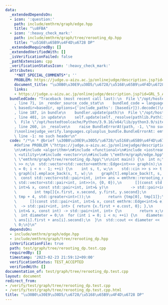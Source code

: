```yaml
---
data:
  _extendedDependsOn:
  - icon: ':question:'
    path: include/emthrm/graph/edge.hpp
    title: "\u8FBA"
  - icon: ':heavy_check_mark:'
    path: include/emthrm/graph/tree/rerooting_dp.hpp
    title: "\u5168\u65B9\u4F4D\u6728 DP"
  _extendedRequiredBy: []
  _extendedVerifiedWith: []
  _isVerificationFailed: false
  _pathExtension: cpp
  _verificationStatusIcon: ':heavy_check_mark:'
  attributes:
    '*NOT_SPECIAL_COMMENTS*': ''
    PROBLEM: https://judge.u-aizu.ac.jp/onlinejudge/description.jsp?id=GRL_5_A
    document_title: "\u30B0\u30E9\u30D5/\u6728/\u5168\u65B9\u4F4D\u6728 DP"
    links:
    - https://judge.u-aizu.ac.jp/onlinejudge/description.jsp?id=GRL_5_A
  bundledCode: "Traceback (most recent call last):\n  File \"/opt/hostedtoolcache/Python/3.9.16/x64/lib/python3.9/site-packages/onlinejudge_verify/documentation/build.py\"\
    , line 71, in _render_source_code_stat\n    bundled_code = language.bundle(stat.path,\
    \ basedir=basedir, options={'include_paths': [basedir]}).decode()\n  File \"/opt/hostedtoolcache/Python/3.9.16/x64/lib/python3.9/site-packages/onlinejudge_verify/languages/cplusplus.py\"\
    , line 187, in bundle\n    bundler.update(path)\n  File \"/opt/hostedtoolcache/Python/3.9.16/x64/lib/python3.9/site-packages/onlinejudge_verify/languages/cplusplus_bundle.py\"\
    , line 401, in update\n    self.update(self._resolve(pathlib.Path(included), included_from=path))\n\
    \  File \"/opt/hostedtoolcache/Python/3.9.16/x64/lib/python3.9/site-packages/onlinejudge_verify/languages/cplusplus_bundle.py\"\
    , line 260, in _resolve\n    raise BundleErrorAt(path, -1, \"no such header\"\
    )\nonlinejudge_verify.languages.cplusplus_bundle.BundleErrorAt: emthrm/graph/edge.hpp:\
    \ line -1: no such header\n"
  code: "/*\n * @brief \u30B0\u30E9\u30D5/\u6728/\u5168\u65B9\u4F4D\u6728 DP\n */\n\
    #define PROBLEM \"https://judge.u-aizu.ac.jp/onlinejudge/description.jsp?id=GRL_5_A\"\
    \n\n#include <algorithm>\n#include <functional>\n#include <iostream>\n#include\
    \ <utility>\n#include <vector>\n\n#include \"emthrm/graph/edge.hpp\"\n#include\
    \ \"emthrm/graph/tree/rerooting_dp.hpp\"\n\nint main() {\n  int n;\n  std::cin\
    \ >> n;\n  std::vector<std::vector<emthrm::Edge<int>>> graph(n);\n  for (int i\
    \ = 0; i < n - 1; ++i) {\n    int s, t, w;\n    std::cin >> s >> t >> w;\n   \
    \ graph[s].emplace_back(s, t, w);\n    graph[t].emplace_back(t, s, w);\n  }\n\
    \  const std::vector<std::pair<int, int>> ans = emthrm::rerooting_dp(\n      graph,\
    \ std::vector<std::pair<int, int>>(n, {0, 0}),\n      [](const std::pair<int,\
    \ int>& x, const std::pair<int, int>& y)\n          -> std::pair<int, int> {\n\
    \        int tmp[]{x.first, x.second, y.first, y.second};\n        std::sort(tmp,\
    \ tmp + 4, std::greater<int>());\n        return {tmp[0], tmp[1]};\n      },\n\
    \      [](const std::pair<int, int>& x, const emthrm::Edge<int>& e)\n        \
    \  -> std::pair<int, int> { return {x.first + e.cost, 0}; },\n      [](const std::pair<int,\
    \ int>& x, const int) -> std::pair<int, int> {\n        return x;\n      });\n\
    \  int diameter = 0;\n  for (int i = 0; i < n; ++i) {\n    diameter = std::max(diameter,\
    \ ans[i].first + ans[i].second);\n  }\n  std::cout << diameter << '\\n';\n  return\
    \ 0;\n}\n"
  dependsOn:
  - include/emthrm/graph/edge.hpp
  - include/emthrm/graph/tree/rerooting_dp.hpp
  isVerificationFile: true
  path: test/graph/tree/rerooting_dp.test.cpp
  requiredBy: []
  timestamp: '2023-02-23 21:59:12+09:00'
  verificationStatus: TEST_ACCEPTED
  verifiedWith: []
documentation_of: test/graph/tree/rerooting_dp.test.cpp
layout: document
redirect_from:
- /verify/test/graph/tree/rerooting_dp.test.cpp
- /verify/test/graph/tree/rerooting_dp.test.cpp.html
title: "\u30B0\u30E9\u30D5/\u6728/\u5168\u65B9\u4F4D\u6728 DP"
---
```

